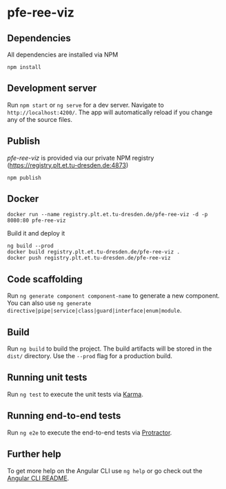# pfe-ree-viz

## Dependencies
All dependencies are installed via NPM
```
npm install
```

## Development server

Run `npm start` or `ng serve` for a dev server. Navigate to `http://localhost:4200/`. The app will automatically reload if you change any of the source files.


## Publish
*pfe-ree-viz* is provided via our private NPM registry (https://registry.plt.et.tu-dresden.de:4873)
```
npm publish
``` 

## Docker
```
docker run --name registry.plt.et.tu-dresden.de/pfe-ree-viz -d -p 8080:80 pfe-ree-viz
```

Build it and deploy it
```
ng build --prod
docker build registry.plt.et.tu-dresden.de/pfe-ree-viz .
docker push registry.plt.et.tu-dresden.de/pfe-ree-viz 
```





## Code scaffolding

Run `ng generate component component-name` to generate a new component. You can also use `ng generate directive|pipe|service|class|guard|interface|enum|module`.

## Build

Run `ng build` to build the project. The build artifacts will be stored in the `dist/` directory. Use the `--prod` flag for a production build.

## Running unit tests

Run `ng test` to execute the unit tests via [Karma](https://karma-runner.github.io).

## Running end-to-end tests

Run `ng e2e` to execute the end-to-end tests via [Protractor](http://www.protractortest.org/).

## Further help

To get more help on the Angular CLI use `ng help` or go check out the [Angular CLI README](https://github.com/angular/angular-cli/blob/master/README.md).
